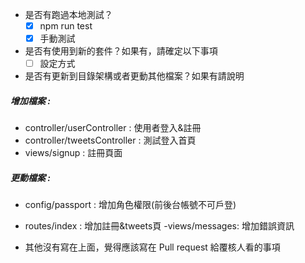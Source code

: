 - 是否有跑過本地測試？
    - [x]  npm run test
    - [x]  手動測試
- 是否有使用到新的套件？如果有，請確定以下事項
    - [ ]  設定方式
- 是否有更新到目錄架構或者更動其他檔案？如果有請說明
##### 增加檔案 :
- controller/userController : 使用者登入&註冊
- controller/tweetsController : 測試登入首頁
- views/signup : 註冊頁面
##### 更動檔案 :
- config/passport : 增加角色權限(前後台帳號不可戶登)
- routes/index : 增加註冊&tweets頁
-views/messages: 增加錯誤資訊

- 其他沒有寫在上面，覺得應該寫在 Pull request 給覆核人看的事項
